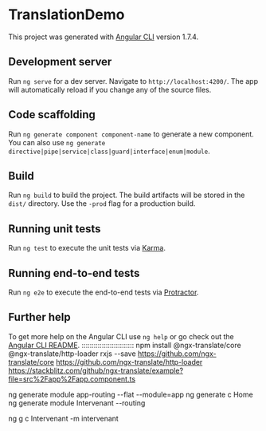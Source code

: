 # TranslationDemo

This project was generated with [Angular CLI](https://github.com/angular/angular-cli) version 1.7.4.

## Development server

Run `ng serve` for a dev server. Navigate to `http://localhost:4200/`. The app will automatically reload if you change any of the source files.

## Code scaffolding

Run `ng generate component component-name` to generate a new component. You can also use `ng generate directive|pipe|service|class|guard|interface|enum|module`.

## Build

Run `ng build` to build the project. The build artifacts will be stored in the `dist/` directory. Use the `-prod` flag for a production build.

## Running unit tests

Run `ng test` to execute the unit tests via [Karma](https://karma-runner.github.io).

## Running end-to-end tests

Run `ng e2e` to execute the end-to-end tests via [Protractor](http://www.protractortest.org/).

## Further help

To get more help on the Angular CLI use `ng help` or go check out the [Angular CLI README](https://github.com/angular/angular-cli/blob/master/README.md).
::::::::::::::::::::::::::
npm install @ngx-translate/core @ngx-translate/http-loader rxjs --save
https://github.com/ngx-translate/core
https://github.com/ngx-translate/http-loader
https://stackblitz.com/github/ngx-translate/example?file=src%2Fapp%2Fapp.component.ts

ng generate module app-routing --flat --module=app
ng generate c Home
ng generate module Intervenant --routing

ng g c Intervenant -m intervenant

